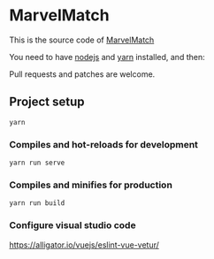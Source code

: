# MarvelMatch

This is the source code of [MarvelMatch](https://marvelmatch.com)

You need to have [nodejs](https://nodejs.org) and [yarn](https://yarnpkg.com) installed, and then:

Pull requests and patches are welcome.

## Project setup

```
yarn
```

### Compiles and hot-reloads for development
```
yarn run serve
```

### Compiles and minifies for production
```
yarn run build
```

### Configure visual studio code

https://alligator.io/vuejs/eslint-vue-vetur/
